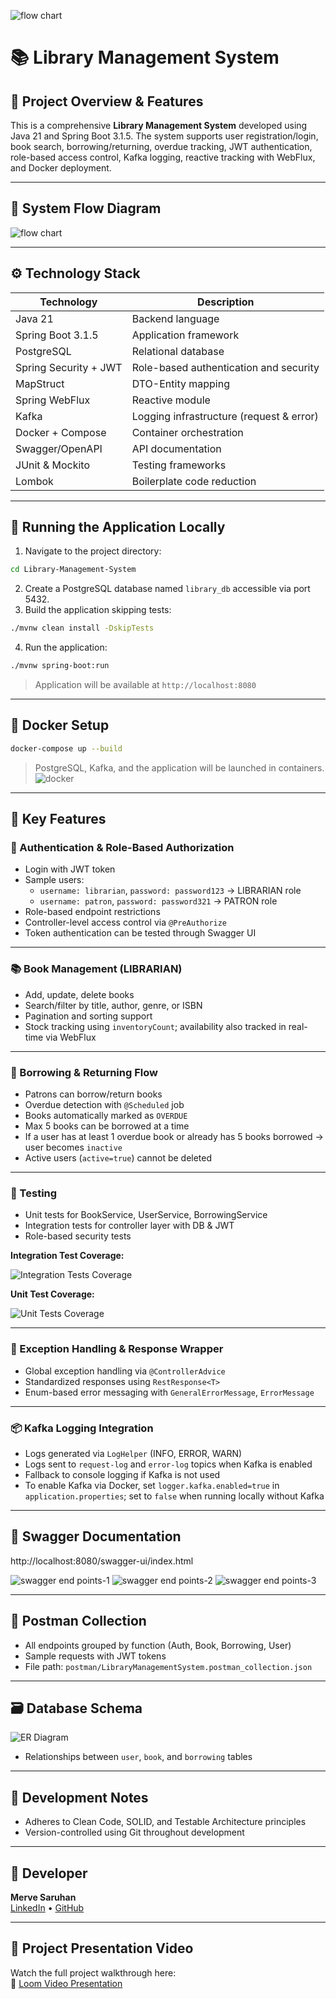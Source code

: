 ![flow chart](https://github.com/user-attachments/assets/93ba83e1-4eac-42b2-8fa3-7117eb19a615)
# 📚 Library Management System

## 🔖 Project Overview & Features
This is a comprehensive **Library Management System** developed using Java 21 and Spring Boot 3.1.5. The system supports user registration/login, book search, borrowing/returning, overdue tracking, JWT authentication, role-based access control, Kafka logging, reactive tracking with WebFlux, and Docker deployment.

---

## 🔁 System Flow Diagram

![flow chart](https://github.com/user-attachments/assets/6b1b89a4-982a-4c4a-987f-ca63499d7c86)

---

## ⚙️ Technology Stack
| Technology            | Description                             |
|-----------------------|------------------------------------------|
| Java 21               | Backend language                         |
| Spring Boot 3.1.5     | Application framework                    |
| PostgreSQL            | Relational database                      |
| Spring Security + JWT | Role-based authentication and security  |
| MapStruct             | DTO-Entity mapping                       |
| Spring WebFlux        | Reactive module                          |
| Kafka                 | Logging infrastructure (request & error) |
| Docker + Compose      | Container orchestration                  |
| Swagger/OpenAPI       | API documentation                        |
| JUnit & Mockito       | Testing frameworks                       |
| Lombok                | Boilerplate code reduction               |

---

## 🚀 Running the Application Locally
1. Navigate to the project directory:
```bash
cd Library-Management-System
```
2. Create a PostgreSQL database named `library_db` accessible via port 5432.
3. Build the application skipping tests:
```bash
./mvnw clean install -DskipTests
```
4. Run the application:
```bash
./mvnw spring-boot:run
```
> Application will be available at `http://localhost:8080`

---

## 🐳 Docker Setup
```bash
docker-compose up --build
```
> PostgreSQL, Kafka, and the application will be launched in containers.
![docker](https://github.com/user-attachments/assets/afff6fba-aeb3-46ad-abce-d90ea74d5e7f)



---

## 🧩 Key Features

### 👥 Authentication & Role-Based Authorization
- Login with JWT token
- Sample users:
  - `username: librarian`, `password: password123` → LIBRARIAN role
  - `username: patron`, `password: password321` → PATRON role
- Role-based endpoint restrictions
- Controller-level access control via `@PreAuthorize`
- Token authentication can be tested through Swagger UI



---

### 📚 Book Management (LIBRARIAN)
- Add, update, delete books
- Search/filter by title, author, genre, or ISBN
- Pagination and sorting support
- Stock tracking using `inventoryCount`; availability also tracked in real-time via WebFlux



---

### 🔄 Borrowing & Returning Flow
- Patrons can borrow/return books
- Overdue detection with `@Scheduled` job
- Books automatically marked as `OVERDUE`
- Max 5 books can be borrowed at a time
- If a user has at least 1 overdue book or already has 5 books borrowed → user becomes `inactive`
- Active users (`active=true`) cannot be deleted



---

### 🧪 Testing
- Unit tests for BookService, UserService, BorrowingService
- Integration tests for controller layer with DB & JWT
- Role-based security tests

**Integration Test Coverage:**

![Integration Tests Coverage](https://github.com/user-attachments/assets/e490889f-1185-4759-8310-5bad32409bdc)


**Unit Test Coverage:**

![Unit Tests Coverage](https://github.com/user-attachments/assets/34879cb5-2c66-47af-b606-a3cd67df6bcb)

---

### 📜 Exception Handling & Response Wrapper
- Global exception handling via `@ControllerAdvice`
- Standardized responses using `RestResponse<T>`
- Enum-based error messaging with `GeneralErrorMessage`, `ErrorMessage`

---

### 📦 Kafka Logging Integration
- Logs generated via `LogHelper` (INFO, ERROR, WARN)
- Logs sent to `request-log` and `error-log` topics when Kafka is enabled
- Fallback to console logging if Kafka is not used
- To enable Kafka via Docker, set `logger.kafka.enabled=true` in `application.properties`; set to `false` when running locally without Kafka

---

## 🔗 Swagger Documentation
http://localhost:8080/swagger-ui/index.html

![swagger end points-1](https://github.com/user-attachments/assets/e7640754-e2a0-4aeb-944d-065d1ea9ff71)
![swagger end points-2](https://github.com/user-attachments/assets/0c28d1c3-e5a2-42f3-aea3-0657cfcec8af)
![swagger end points-3](https://github.com/user-attachments/assets/3f44673f-929b-4b9e-8385-581cca13234a)

---

## 📮 Postman Collection
- All endpoints grouped by function (Auth, Book, Borrowing, User)
- Sample requests with JWT tokens
- File path: `postman/LibraryManagementSystem.postman_collection.json`

---

## 🗃️ Database Schema
![ER Diagram](https://github.com/user-attachments/assets/43b542cd-89e2-40c7-aa92-f021d9160964)


- Relationships between `user`, `book`, and `borrowing` tables

---

## 🧠 Development Notes
- Adheres to Clean Code, SOLID, and Testable Architecture principles
- Version-controlled using Git throughout development

---

## 👤 Developer
**Merve Saruhan**  
[LinkedIn](https://www.linkedin.com/in/mervesaruhan/) • [GitHub](https://github.com/mervesaruhan)


---

## 🎥 Project Presentation Video

Watch the full project walkthrough here:  
🔗 [Loom Video Presentation](https://www.loom.com/share/1149b59ff9d64175b5d7ecd8d1bdb804?sid=6c93c791-67b6-480e-b11d-6a396d5e5b06)
